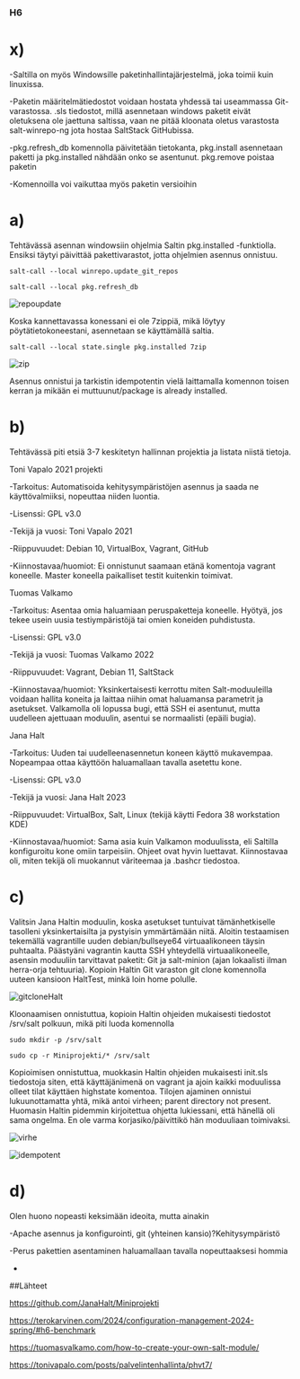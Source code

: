 ### H6

# x)

-Saltilla on myös Windowsille paketinhallintajärjestelmä, joka toimii kuin linuxissa.

-Paketin määritelmätiedostot voidaan hostata yhdessä tai useammassa Git-varastossa. .sls tiedostot, millä asennetaan windows paketit eivät oletuksena ole jaettuna saltissa, vaan ne pitää kloonata oletus varastosta
salt-winrepo-ng jota hostaa SaltStack GitHubissa.

-pkg.refresh_db komennolla päivitetään tietokanta, pkg.install asennetaan paketti ja pkg.installed nähdään onko se asentunut. pkg.remove poistaa paketin

-Komennoilla voi vaikuttaa myös paketin versioihin

# a)

Tehtävässä asennan windowsiin ohjelmia Saltin pkg.installed -funktiolla. Ensiksi täytyi päivittää pakettivarastot, jotta ohjelmien asennus onnistuu. 

```
salt-call --local winrepo.update_git_repos

salt-call --local pkg.refresh_db
```
![repoupdate](https://github.com/Kapelul/palvelin-course/assets/165004665/328bc94c-da4b-47a7-9585-4a0bb1d9eb04)

Koska kannettavassa konessani ei ole 7zippiä, mikä löytyy pöytätietokoneestani, asennetaan se käyttämällä saltia.

```
salt-call --local state.single pkg.installed 7zip
```
![zip](https://github.com/Kapelul/palvelin-course/assets/165004665/c257d545-fb08-4434-99e3-878373b37ae0)

Asennus onnistui ja tarkistin idempotentin vielä laittamalla komennon toisen kerran ja mikään ei muttuunut/package is already installed.

# b)

Tehtävässä piti etsiä 3-7 keskitetyn hallinnan projektia ja listata niistä tietoja.

Toni Vapalo 2021 projekti

-Tarkoitus: Automatisoida kehitysympäristöjen asennus ja saada ne käyttövalmiiksi, nopeuttaa niiden luontia.

-Lisenssi: GPL v3.0

-Tekijä ja vuosi: Toni Vapalo 2021

-Riippuvuudet: Debian 10, VirtualBox, Vagrant, GitHub

-Kiinnostavaa/huomiot: Ei onnistunut saamaan etänä komentoja vagrant koneelle. Master koneella paikalliset testit kuitenkin toimivat.

Tuomas Valkamo

-Tarkoitus: Asentaa omia haluamiaan peruspaketteja koneelle. Hyötyä, jos tekee usein uusia testiympäristöjä tai omien koneiden puhdistusta.

-Lisenssi: GPL v3.0

-Tekijä ja vuosi: Tuomas Valkamo 2022

-Riippuvuudet: Vagrant, Debian 11, SaltStack

-Kiinnostavaa/huomiot: Yksinkertaisesti kerrottu miten Salt-moduuleilla voidaan hallita koneita ja laittaa niihin omat haluamansa parametrit ja asetukset. Valkamolla oli lopussa bugi, että SSH ei asentunut, mutta uudelleen ajettuaan moduulin, asentui se normaalisti (epäili bugia).

Jana Halt

-Tarkoitus: Uuden tai uudelleenasennetun koneen käyttö mukavempaa. Nopeampaa ottaa käyttöön haluamallaan tavalla asetettu kone.

-Lisenssi: GPL v3.0

-Tekijä ja vuosi: Jana Halt 2023

-Riippuvuudet: VirtualBox, Salt, Linux (tekijä käytti Fedora 38 workstation KDE)

-Kiinnostavaa/huomiot: Sama asia kuin Valkamon moduulissta, eli Saltilla konfiguroitu kone omiin tarpeisiin. Ohjeet ovat hyvin luettavat. Kiinnostavaa oli, miten tekijä oli muokannut väriteemaa ja .bashcr tiedostoa.

# c)

Valitsin Jana Haltin moduulin, koska asetukset tuntuivat tämänhetkiselle tasolleni yksinkertaisilta ja pystyisin ymmärtämään niitä. Aloitin testaamisen tekemällä vagrantille uuden debian/bullseye64 virtuaalikoneen täysin puhtaalta. Päästyäni vagrantin kautta SSH yhteydellä virtuaalikoneelle, asensin moduuliin tarvittavat paketit: Git ja salt-minion (ajan lokaalisti ilman herra-orja tehtuuria). Kopioin Haltin Git varaston git clone komennolla uuteen kansioon HaltTest, minkä loin home polulle.

![gitcloneHalt](https://github.com/Kapelul/palvelin-course/assets/165004665/5be8f346-ec49-4d77-8a46-2c5d39164568)

Kloonaamisen onnistuttua, kopioin Haltin ohjeiden mukaisesti tiedostot /srv/salt polkuun, mikä piti luoda komennolla
```
sudo mkdir -p /srv/salt

sudo cp -r Miniprojekti/* /srv/salt
```

Kopioimisen onnistuttua, muokkasin Haltin ohjeiden mukaisesti init.sls tiedostoja siten, että käyttäjänimenä on vagrant ja ajoin kaikki moduulissa olleet tilat käyttäen highstate komentoa. Tilojen ajaminen onnistui lukuunottamatta yhtä, mikä antoi virheen; parent directory not present. Huomasin Haltin pidemmin kirjoitettua ohjetta lukiessani, että hänellä oli sama ongelma. En ole varma korjasiko/päivittikö hän moduuliaan toimivaksi. 

![virhe](https://github.com/Kapelul/palvelin-course/assets/165004665/178ea7af-966c-4aee-9167-4704cbe87a31)

![idempotent](https://github.com/Kapelul/palvelin-course/assets/165004665/fcc3106a-469e-467b-9c0f-0ed855b2c6d4)

# d)

Olen huono nopeasti keksimään ideoita, mutta ainakin

-Apache asennus ja konfigurointi, git (yhteinen kansio)?Kehitysympäristö

-Perus pakettien asentaminen haluamallaan tavalla nopeuttaaksesi hommia

-

##Lähteet

https://github.com/JanaHalt/Miniprojekti

https://terokarvinen.com/2024/configuration-management-2024-spring/#h6-benchmark

https://tuomasvalkamo.com/how-to-create-your-own-salt-module/

https://tonivapalo.com/posts/palvelintenhallinta/phvt7/
